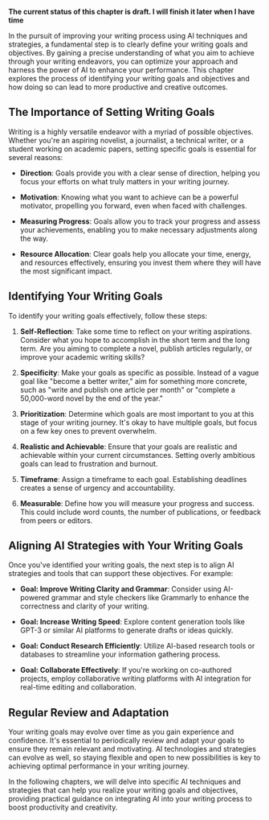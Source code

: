 **The current status of this chapter is draft. I will finish it later when I have time**

In the pursuit of improving your writing process using AI techniques and strategies, a fundamental step is to clearly define your writing goals and objectives. By gaining a precise understanding of what you aim to achieve through your writing endeavors, you can optimize your approach and harness the power of AI to enhance your performance. This chapter explores the process of identifying your writing goals and objectives and how doing so can lead to more productive and creative outcomes.

The Importance of Setting Writing Goals
---------------------------------------

Writing is a highly versatile endeavor with a myriad of possible objectives. Whether you're an aspiring novelist, a journalist, a technical writer, or a student working on academic papers, setting specific goals is essential for several reasons:

* **Direction**: Goals provide you with a clear sense of direction, helping you focus your efforts on what truly matters in your writing journey.

* **Motivation**: Knowing what you want to achieve can be a powerful motivator, propelling you forward, even when faced with challenges.

* **Measuring Progress**: Goals allow you to track your progress and assess your achievements, enabling you to make necessary adjustments along the way.

* **Resource Allocation**: Clear goals help you allocate your time, energy, and resources effectively, ensuring you invest them where they will have the most significant impact.

Identifying Your Writing Goals
------------------------------

To identify your writing goals effectively, follow these steps:

1. **Self-Reflection**: Take some time to reflect on your writing aspirations. Consider what you hope to accomplish in the short term and the long term. Are you aiming to complete a novel, publish articles regularly, or improve your academic writing skills?

2. **Specificity**: Make your goals as specific as possible. Instead of a vague goal like "become a better writer," aim for something more concrete, such as "write and publish one article per month" or "complete a 50,000-word novel by the end of the year."

3. **Prioritization**: Determine which goals are most important to you at this stage of your writing journey. It's okay to have multiple goals, but focus on a few key ones to prevent overwhelm.

4. **Realistic and Achievable**: Ensure that your goals are realistic and achievable within your current circumstances. Setting overly ambitious goals can lead to frustration and burnout.

5. **Timeframe**: Assign a timeframe to each goal. Establishing deadlines creates a sense of urgency and accountability.

6. **Measurable**: Define how you will measure your progress and success. This could include word counts, the number of publications, or feedback from peers or editors.

Aligning AI Strategies with Your Writing Goals
----------------------------------------------

Once you've identified your writing goals, the next step is to align AI strategies and tools that can support these objectives. For example:

* **Goal: Improve Writing Clarity and Grammar**: Consider using AI-powered grammar and style checkers like Grammarly to enhance the correctness and clarity of your writing.

* **Goal: Increase Writing Speed**: Explore content generation tools like GPT-3 or similar AI platforms to generate drafts or ideas quickly.

* **Goal: Conduct Research Efficiently**: Utilize AI-based research tools or databases to streamline your information gathering process.

* **Goal: Collaborate Effectively**: If you're working on co-authored projects, employ collaborative writing platforms with AI integration for real-time editing and collaboration.

Regular Review and Adaptation
-----------------------------

Your writing goals may evolve over time as you gain experience and confidence. It's essential to periodically review and adapt your goals to ensure they remain relevant and motivating. AI technologies and strategies can evolve as well, so staying flexible and open to new possibilities is key to achieving optimal performance in your writing journey.

In the following chapters, we will delve into specific AI techniques and strategies that can help you realize your writing goals and objectives, providing practical guidance on integrating AI into your writing process to boost productivity and creativity.
